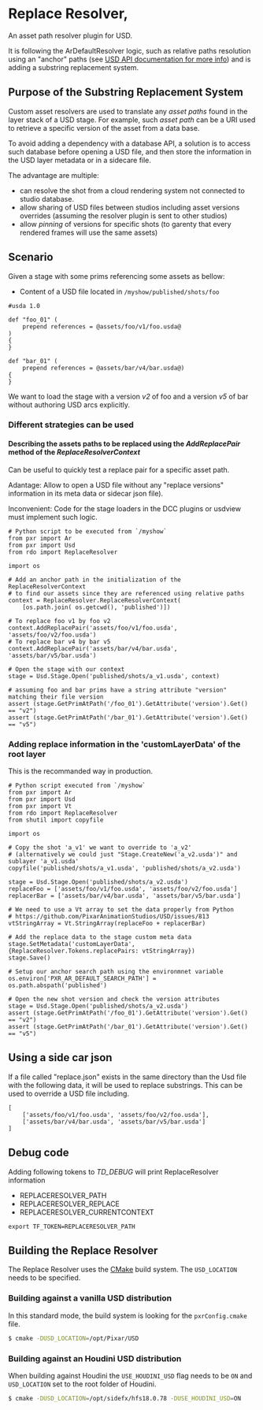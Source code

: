 # Replace Resolver,

An asset path resolver plugin for USD.

It is following the ArDefaultResolver logic, such as relative paths resolution using an "anchor"
paths (see [USD API documentation for more info](http://graphics.pixar.com/usd/docs/api/class_ar_default_resolver.html#details))
and is adding a substring replacement system.


## Purpose of the Substring Replacement System

Custom asset resolvers are used to translate any _asset paths_ found in the layer stack of a USD stage.
For example, such _asset path_ can be a URI used to retrieve a specific version of the asset from a data base.

To avoid adding a dependency with a database API, a solution is to access such database before opening a USD file,
and then store the information in the USD layer metadata or in a sidecare file.

The advantage are multiple:
- can resolve the shot from a cloud rendering system not connected to studio database.
- allow sharing of USD files between studios including asset versions overrides (assuming the resolver plugin is sent to other studios)
- allow _pinning_ of versions for specific shots (to garenty that every rendered frames will use the same assets)

## Scenario


Given a stage with some prims referencing some assets as bellow:

- Content of a USD file located in `/myshow/published/shots/foo`
```
#usda 1.0

def "foo_01" (
	prepend references = @assets/foo/v1/foo.usda@
)
{
}

def "bar_01" (
	prepend references = @assets/bar/v4/bar.usda@)
{
}
```
We want to load the stage with a version *v2* of foo and a version *v5* of bar without authoring USD arcs explicitly.


### Different strategies can be used

#### Describing the assets paths to be replaced using the _AddReplacePair_ method of the _ReplaceResolverContext_

Can be useful to quickly test a replace pair for a specific asset path.

Adantage: 
Allow to open a USD file without any "replace versions" information in its meta data or sidecar json file).

Inconvenient:
Code for the stage loaders in the DCC plugins or usdview must implement such logic.

```
# Python script to be executed from `/myshow`
from pxr import Ar
from pxr import Usd
from rdo import ReplaceResolver

import os

# Add an anchor path in the initialization of the ReplaceResolverContext
# to find our assets since they are referenced using relative paths
context = ReplaceResolver.ReplaceResolverContext(
	[os.path.join( os.getcwd(), 'published')])

# To replace foo v1 by foo v2
context.AddReplacePair('assets/foo/v1/foo.usda', 'assets/foo/v2/foo.usda')
# To replace bar v4 by bar v5
context.AddReplacePair('assets/bar/v4/bar.usda', 'assets/bar/v5/bar.usda')

# Open the stage with our context
stage = Usd.Stage.Open('published/shots/a_v1.usda', context)

# assuming foo and bar prims have a string attribute "version" matching their file version
assert (stage.GetPrimAtPath('/foo_01').GetAttribute('version').Get() == "v2")
assert (stage.GetPrimAtPath('/bar_01').GetAttribute('version').Get() == "v5")
``` 

### Adding replace information in the 'customLayerData' of the root layer

This is the recommanded way in production.


```
# Python script executed from `/myshow`
from pxr import Ar
from pxr import Usd
from pxr import Vt
from rdo import ReplaceResolver
from shutil import copyfile

import os

# Copy the shot 'a_v1' we want to override to 'a_v2'
# (alternatively we could just "Stage.CreateNew('a_v2.usda')" and sublayer 'a_v1.usda'
copyfile('published/shots/a_v1.usda', 'published/shots/a_v2.usda')

stage = Usd.Stage.Open('published/shots/a_v2.usda')
replaceFoo = ['assets/foo/v1/foo.usda', 'assets/foo/v2/foo.usda']
replacerBar = ['assets/bar/v4/bar.usda', 'assets/bar/v5/bar.usda']

# We need to use a Vt array to set the data properly from Python
# https://github.com/PixarAnimationStudios/USD/issues/813
vtStringArray = Vt.StringArray(replaceFoo + replacerBar)

# Add the replace data to the stage custom meta data
stage.SetMetadata('customLayerData', {ReplaceResolver.Tokens.replacePairs: vtStringArray})
stage.Save()

# Setup our anchor search path using the environmnet variable
os.environ['PXR_AR_DEFAULT_SEARCH_PATH'] = os.path.abspath('published')

# Open the new shot version and check the version attributes
stage = Usd.Stage.Open('published/shots/a_v2.usda')
assert (stage.GetPrimAtPath('/foo_01').GetAttribute('version').Get() == "v2")
assert (stage.GetPrimAtPath('/bar_01').GetAttribute('version').Get() == "v5")
```

## Using a side car json

If a file called "replace.json" exists in the same directory than the Usd file with the following data,
it will be used to replace substrings. This can be used to override a USD file including.

```
[
	['assets/foo/v1/foo.usda', 'assets/foo/v2/foo.usda'], 
	['assets/bar/v4/bar.usda', 'assets/bar/v5/bar.usda']
]
```

## Debug code

Adding following tokens to *TD_DEBUG* will print ReplaceResolver information
* REPLACERESOLVER_PATH
* REPLACERESOLVER_REPLACE
* REPLACERESOLVER_CURRENTCONTEXT

`export TF_TOKEN=REPLACERESOLVER_PATH `

## Building the Replace Resolver

The Replace Resolver uses the [CMake](https://cmake.org/) build system. The `USD_LOCATION` needs to be specified.

### Building against a vanilla USD distribution

In this standard mode, the build system is looking for the `pxrConfig.cmake` file.

``` sh
$ cmake -DUSD_LOCATION=/opt/Pixar/USD
```

### Building against an Houdini USD distribution

When building against Houdini the `USE_HOUDINI_USD` flag needs to be `ON` and `USD_LOCATION` set to the root folder of Houdini.

``` sh
$ cmake -DUSD_LOCATION=/opt/sidefx/hfs18.0.78 -DUSE_HOUDINI_USD=ON
```

